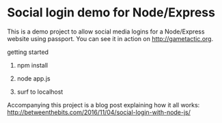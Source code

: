 # Social login demo for Node/Express

This is a demo project to allow social media logins for a Node/Express website using passport. You can see it in action on http://gametactic.org.

getting started

1) npm install

2) node app.js

3) surf to localhost

Accompanying this project is a blog post explaining how it all works: http://betweenthebits.com/2016/11/04/social-login-with-node-js/